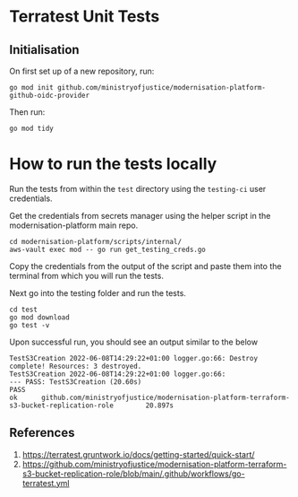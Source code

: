 # Terratest Unit Tests

## Initialisation

On first set up of a new repository, run:

```
go mod init github.com/ministryofjustice/modernisation-platform-github-oidc-provider
```

Then run:

```
go mod tidy
```

# How to run the tests locally

Run the tests from within the `test` directory using the `testing-ci` user credentials.

Get the credentials from secrets manager using the helper script in the modernisation-platform main repo.

```
cd modernisation-platform/scripts/internal/
aws-vault exec mod -- go run get_testing_creds.go
```

Copy the credentials from the output of the script and paste them into the terminal from which you will run the tests.

Next go into the testing folder and run the tests.

```
cd test
go mod download
go test -v
```

Upon successful run, you should see an output similar to the below

```
TestS3Creation 2022-06-08T14:29:22+01:00 logger.go:66: Destroy complete! Resources: 3 destroyed.
TestS3Creation 2022-06-08T14:29:22+01:00 logger.go:66: 
--- PASS: TestS3Creation (20.60s)
PASS
ok      github.com/ministryofjustice/modernisation-platform-terraform-s3-bucket-replication-role        20.897s
```

## References

1. https://terratest.gruntwork.io/docs/getting-started/quick-start/
2. https://github.com/ministryofjustice/modernisation-platform-terraform-s3-bucket-replication-role/blob/main/.github/workflows/go-terratest.yml
